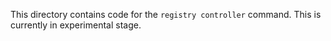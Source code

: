 This directory contains code for the `registry controller` command. This is
currently in experimental stage.
